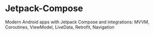 # Jetpack-Compose
Modern Android apps with Jetpack Compose and integrations: MVVM, Coroutines, ViewModel, LiveData, Retrofit, Navigation
